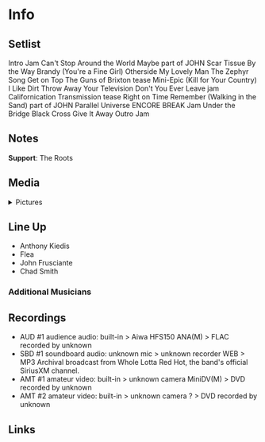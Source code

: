 # Info

## Setlist

Intro Jam
Can't Stop
Around the World
Maybe part of JOHN
Scar Tissue
By the Way
Brandy (You're a Fine Girl)
Otherside
My Lovely Man
The Zephyr Song
Get on Top
The Guns of Brixton tease
Mini-Epic (Kill for Your Country)
I Like Dirt
Throw Away Your Television
Don't You Ever Leave jam
Californication
Transmission tease
Right on Time
Remember (Walking in the Sand) part of JOHN
Parallel Universe
ENCORE BREAK
Jam
Under the Bridge
Black Cross
Give It Away
Outro Jam

## Notes

**Support**: The Roots

## Media 

<details>
  <summary>Pictures</summary>
  <!--<img alt="Setlist" title="Setlist" src="_.jpg" height="200" />-->
</details>

## Line Up

* Anthony Kiedis
* Flea
* John Frusciante
* Chad Smith

### Additional Musicians

## Recordings

* AUD #1 audience audio: built-in > Aiwa HFS150 ANA(M) > FLAC recorded by unknown  
* SBD #1 soundboard audio: unknown mic > unknown recorder WEB > MP3 Archival broadcast from Whole Lotta Red Hot, the band's official SiriusXM channel.
* AMT #1 amateur video: built-in > unknown camera MiniDV(M) > DVD recorded by unknown
* AMT #2 amateur video: built-in > unknown camera ? > DVD recorded by unknown

## Links
